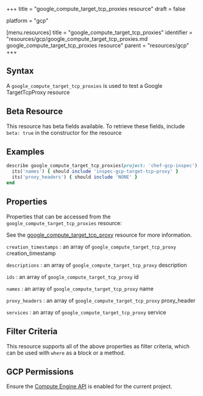 +++
title = "google_compute_target_tcp_proxies resource"
draft = false

platform = "gcp"

[menu.resources]
    title = "google_compute_target_tcp_proxies"
    identifier = "resources/gcp/google_compute_target_tcp_proxies.md google_compute_target_tcp_proxies resource"
    parent = "resources/gcp"
+++

## Syntax

A `google_compute_target_tcp_proxies` is used to test a Google TargetTcpProxy resource

## Beta Resource

This resource has beta fields available. To retrieve these fields, include `beta: true` in the constructor for the resource

## Examples

```ruby
describe google_compute_target_tcp_proxies(project: 'chef-gcp-inspec') do
  its('names') { should include 'inspec-gcp-target-tcp-proxy' }
  its('proxy_headers') { should include 'NONE' }
end
```

## Properties

Properties that can be accessed from the `google_compute_target_tcp_proxies` resource:

See the [google_compute_target_tcp_proxy](/resources/google_compute_target_tcp_proxy/#properties) resource for more information.

`creation_timestamps`
: an array of `google_compute_target_tcp_proxy` creation_timestamp

`descriptions`
: an array of `google_compute_target_tcp_proxy` description

`ids`
: an array of `google_compute_target_tcp_proxy` id

`names`
: an array of `google_compute_target_tcp_proxy` name

`proxy_headers`
: an array of `google_compute_target_tcp_proxy` proxy_header

`services`
: an array of `google_compute_target_tcp_proxy` service

## Filter Criteria

This resource supports all of the above properties as filter criteria, which can be used
with `where` as a block or a method.

## GCP Permissions

Ensure the [Compute Engine API](https://console.cloud.google.com/apis/library/compute.googleapis.com/) is enabled for the current project.
